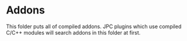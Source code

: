 # Addons 

This folder puts all of compiled addons. JPC plugins which use compiled C/C++ modules will search addons in this folder at first.